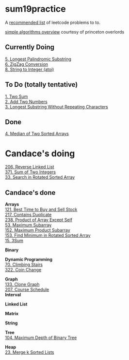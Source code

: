 # sum19practice

A [recommended list](https://www.teamblind.com/article/New-Year-Gift---Curated-List-of-Top-100-LeetCode-Questions-to-Save-Your-Time-OaM1orEU "YEET") of leetcode problems to to.


[simple algorithms overview](https://algs4.cs.princeton.edu/home/ "yeee") courtesy of princeton overlords <br/>


## Currently Doing
[5. Longest Palindromic Substring](https://leetcode.com/problems/longest-palindromic-substring/ "Longest Palindromic Substring")
<br/>
[6. ZigZag Conversion](https://leetcode.com/problems/zigzag-conversion/ "ZigZag Conversion")
<br/>
[8. String to Integer (atoi)](https://leetcode.com/problems/string-to-integer-atoi/ "String to Integer (atoi)")
<br/>

## To Do (totally tentative)
[1. Two Sum](https://leetcode.com/problems/two-sum/ "Two Sum")<br/>
[2. Add Two Numbers](https://leetcode.com/problems/add-two-numbers/ "Add Two Numbers")<br/>
[3. Longest Substring Without Repeating Characters](https://leetcode.com/problems/longest-substring-without-repeating-characters/ "Longest Substring Without Repeating Characters")<br/>

## Done
[4. Median of Two Sorted Arrays](https://leetcode.com/problems/median-of-two-sorted-arrays/ "Median of Two Sorted Arrays")
<br/>


# Candace's doing
[206. Reverse Linked List](https://leetcode.com/problems/reverse-linked-list/)<br/>
[371. Sum of Two Integers](https://leetcode.com/problems/sum-of-two-integers/)<br/>
[33. Search in Rotated Sorted Array](https://leetcode.com/problems/search-in-rotated-sorted-array/)<br/>

## Candace's done

__Arrays__ <br />
[121. Best Time to Buy and Sell Stock](https://leetcode.com/problems/best-time-to-buy-and-sell-stock/)<br/>
[217. Contains Duplicate](https://leetcode.com/problems/contains-duplicate/)<br/>
[238. Product of Array Except Self](https://leetcode.com/problems/product-of-array-except-self/)<br/>
[53. Maximum Subarray](https://leetcode.com/problems/maximum-subarray/)<br/>
[152. Maximum Product Subarray](https://leetcode.com/problems/maximum-product-subarray/)<br/>
[153. Find Minimum in Rotated Sorted Array](https://leetcode.com/problems/find-minimum-in-rotated-sorted-array/)<br/>
[15. 3Sum](https://leetcode.com/problems/3sum/)<br/>

__Binary__ <br />

__Dynamic Programming__ <br />
[70. Climbing Stairs](https://leetcode.com/problems/climbing-stairs/ "come up w reccurence relation")<br/>
[322. Coin Change](https://leetcode.com/problems/coin-change/)<br/>

__Graph__ <br />
[133. Clone Graph](https://leetcode.com/problems/clone-graph/)<br/>
[207. Course Schedule](https://leetcode.com/problems/course-schedule/)<br/>
__Interval__ <br />

__Linked List__ <br />

__Matrix__ <br />

__String__ <br />

__Tree__ <br />
[104. Maximum Depth of Binary Tree](https://leetcode.com/problems/maximum-depth-of-binary-tree/)<br/>

__Heap__ <br />
[23. Merge k Sorted Lists](https://leetcode.com/problems/merge-k-sorted-lists/)<br/>